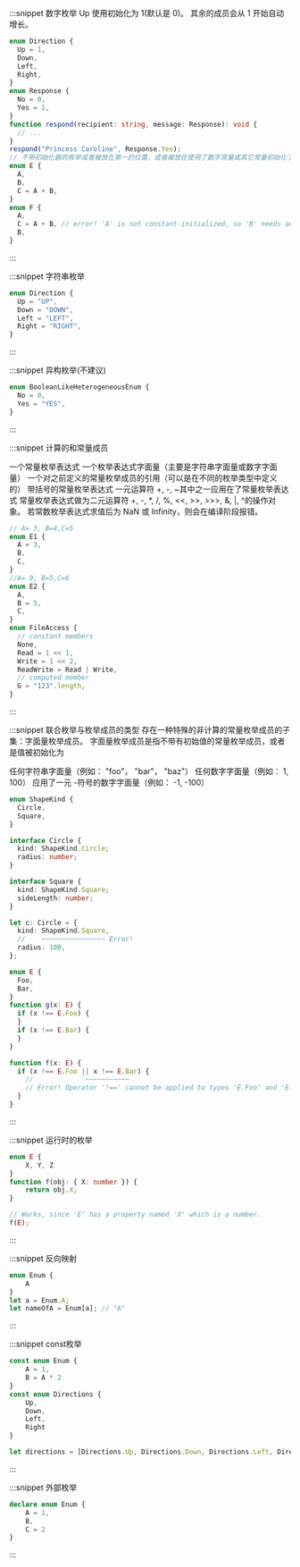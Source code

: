 :::snippet 数字枚举
Up 使用初始化为 1(默认是 0)。 其余的成员会从 1 开始自动增长。

```typescript
enum Direction {
  Up = 1,
  Down,
  Left,
  Right,
}
enum Response {
  No = 0,
  Yes = 1,
}
function respond(recipient: string, message: Response): void {
  // ...
}
respond("Princess Caroline", Response.Yes);
// 不带初始化器的枚举或者被放在第一的位置，或者被放在使用了数字常量或其它常量初始化了的枚举后面。
enum E {
  A,
  B,
  C = A + B,
}
enum F {
  A,
  C = A + B, // error! 'A' is not constant-initialized, so 'B' needs an initializer
  B,
}
```

:::

:::snippet 字符串枚举

```typescript
enum Direction {
  Up = "UP",
  Down = "DOWN",
  Left = "LEFT",
  Right = "RIGHT",
}
```

:::

:::snippet 异构枚举(不建议)

```typescript
enum BooleanLikeHeterogeneousEnum {
  No = 0,
  Yes = "YES",
}
```

:::

:::snippet 计算的和常量成员

一个常量枚举表达式
一个枚举表达式字面量（主要是字符串字面量或数字字面量）
一个对之前定义的常量枚举成员的引用（可以是在不同的枚举类型中定义的）
带括号的常量枚举表达式
一元运算符 +, -, ~其中之一应用在了常量枚举表达式
常量枚举表达式做为二元运算符 +, -, \*, /, %, <<, >>, >>>, &, |, ^的操作对象。 若常数枚举表达式求值后为 NaN 或 Infinity，则会在编译阶段报错。

```typescript
// A= 3, B=4,C=5
enum E1 {
  A = 3,
  B,
  C,
}
//A= 0, B=5,C=6
enum E2 {
  A,
  B = 5,
  C,
}
enum FileAccess {
  // constant members
  None,
  Read = 1 << 1,
  Write = 1 << 2,
  ReadWrite = Read | Write,
  // computed member
  G = "123".length,
}
```

:::

:::snippet 联合枚举与枚举成员的类型
存在一种特殊的非计算的常量枚举成员的子集：字面量枚举成员。 字面量枚举成员是指不带有初始值的常量枚举成员，或者是值被初始化为

任何字符串字面量（例如： "foo"， "bar"， "baz"）
任何数字字面量（例如： 1, 100）
应用了一元 -符号的数字字面量（例如： -1, -100）

```typescript
enum ShapeKind {
  Circle,
  Square,
}

interface Circle {
  kind: ShapeKind.Circle;
  radius: number;
}

interface Square {
  kind: ShapeKind.Square;
  sideLength: number;
}

let c: Circle = {
  kind: ShapeKind.Square,
  //    ~~~~~~~~~~~~~~~~ Error!
  radius: 100,
};

enum E {
  Foo,
  Bar,
}
function g(x: E) {
  if (x !== E.Foo) {
  }
  if (x !== E.Bar) {
  }
}

function f(x: E) {
  if (x !== E.Foo || x !== E.Bar) {
    //             ~~~~~~~~~~~
    // Error! Operator '!==' cannot be applied to types 'E.Foo' and 'E.Bar'.
  }
}
```

:::

:::snippet 运行时的枚举

```typescript
enum E {
    X, Y, Z
}
function f(obj: { X: number }) {
    return obj.X;
}

// Works, since 'E' has a property named 'X' which is a number.
f(E);
```

:::

:::snippet 反向映射

```typescript
enum Enum {
    A
}
let a = Enum.A;
let nameOfA = Enum[a]; // "A"
```

:::

:::snippet const枚举

```typescript
const enum Enum {
    A = 1,
    B = A * 2
}
const enum Directions {
    Up,
    Down,
    Left,
    Right
}

let directions = [Directions.Up, Directions.Down, Directions.Left, Directions.Right]
```

:::

:::snippet 外部枚举

```typescript
declare enum Enum {
    A = 1,
    B,
    C = 2
}
```

:::